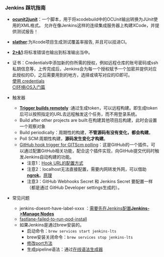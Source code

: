### Jenkins 踩坑指南
* [**ocunit2junit**](https://github.com/ciryon/OCUnit2JUnit)：一个脚本，用于将xcodebuild中的OCUnit输出转换为JUnit使用的XML格式。 允许在像Jenkins这样的连续集成服务器上构建XCode，并提供测试报告！
* [**slather**](https://github.com/SlatherOrg/slather):为Xcode项目生成测试覆盖率报告, 并且可以挂进CI。
*  [**2>&1**](https://blog.csdn.net/zhaominpro/article/details/82630528):将标准错误也输出到标准输出当中。
* 证书：Credentials中添加新的你所需的授权，例如远程仓库的账号密码或ssh私钥信息等，上传完成后，Jenkins会为每一个授权赋予一个加密并提供对应此授权的ID，之后需要用到的地方，选择或填写对应的ID即可。<br>[使用 credentials ](https://jenkins.io/zh/doc/book/using/using-credentials/)<br>[CI环境iOS入门篇](https://www.jianshu.com/p/b197f3fc1789)
* 触发器
	* 	[**Trigger builds remotely**](https://www.cnblogs.com/Rocky_/p/8297260.html) :通过生成token，可以远程构建。即生成token后可以按照指定的URL去远程触发这个任务，而不用登录系统。
	*  Build after other projects are built:在构建其他项目后构建，此时会设置一个观察对象
	*  Build periodically：周期性的构建，**不管源码有没有变化，都会构建**。
	*  Poll SCM:周期性构建，**源码发生变化才构建**。
	*  [GitHub hook trigger for GITScm polling](https://blog.csdn.net/boling_cavalry/article/details/78943061)：这是GitHub的一个插件。可以通过配置GitHub相关功能，配合这个插件实现，向GitHub提交代码时触发Jenkins自动构建的功能。
		* 注意1：[Hook URL的配置方式](https://blog.csdn.net/qq_21768483/article/details/80177920)	  	
		* 注意2：localhost无法直接配置，需要内网转发外网，可以借助[**ngrok**](https://stackoverflow.com/questions/42037370/jenkinsgithub-we-couldn-t-deliver-this-payload-couldnt-connect-to-server)。[原理](https://blog.csdn.net/sunansheng/article/details/48372149)
		* 注意3：GitHub Webhooks Secret 和 Jenkins Secret  要配置一样（都是通过 GitHub Developer settings生成的）。

* 常见问题
	* jenkins-doesnt-have-label-xxxx ：[需要先在Jenkins配置**Jenkins->Manage Nodes**](https://stackoverflow.com/questions/52644447/jenkins-doesnt-have-label-linux)
	* [fastlane-failed-to-run-pod-install](https://discuss.circleci.com/t/fastlane-failed-to-run-pod-install/3873/6)
	* 如果Jenkins是通过brew安装的。
		* 启动命令：`brew services start jenkins-lts`
		* brew安装关闭命令：`brew services stop jenkins-lts`
		* [修改port方法](https://stackoverflow.com/questions/7139338/change-jenkins-port-on-macos)
		* 生成pipeline语法：通过[在线语法生成器](http://localhost:8888/job/iOS%20AutoTest-Pipeline/pipeline-syntax/)